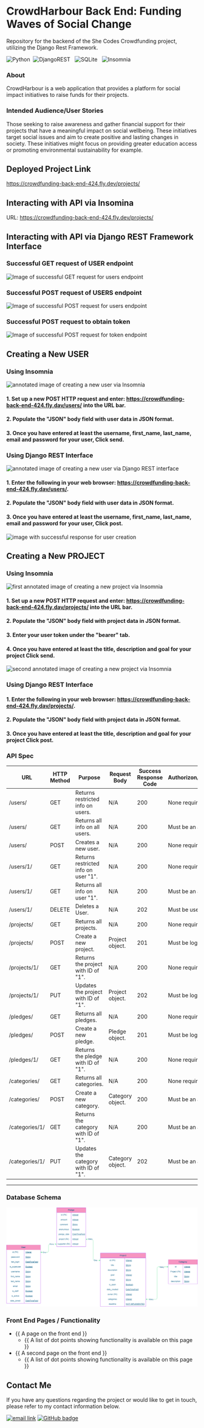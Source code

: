 # CrowdHarbour Back End: Funding Waves of Social Change

Repository for the backend of the She Codes Crowdfunding project, utilizing the Django Rest Framework.

![Python](https://img.shields.io/badge/python-3670A0?style=for-the-badge&logo=python&logoColor=ffdd54)&nbsp; ![DjangoREST](https://img.shields.io/badge/DJANGO-REST-ff1709?style=for-the-badge&logo=django&logoColor=white&color=ff1709&labelColor=gray) &nbsp; ![SQLite](https://img.shields.io/badge/sqlite-%2307405e.svg?style=for-the-badge&logo=sqlite&logoColor=white) &nbsp; ![Insomnia](https://img.shields.io/badge/Insomnia-black?style=for-the-badge&logo=insomnia&logoColor=5849BE)

### About

CrowdHarbour is a web application that provides a platform for social impact initiatives to raise funds for their projects.

### Intended Audience/User Stories

Those seeking to raise awareness and gather financial support for their projects that have a meaningful impact on social wellbeing.
These initiatives target social issues and aim to create positive and lasting changes in society.
These initiatives might focus on providing greater education access or promoting environmental sustainability for example.

## Deployed Project Link

https://crowdfunding-back-end-424.fly.dev/projects/

## Interacting with API via Insomina

URL: https://crowdfunding-back-end-424.fly.dev/projects/

## Interacting with API via Django REST Framework Interface

### Successful GET request of USER endpoint

![Image of successful GET request for users endpoint](https://github.com/blakerach1/crowdfunding_back_end/blob/main/imgs/CrowdHarbour_get_users.png?raw=true)

### Successful POST request of USERS endpoint

![Image of successful POST request for users endpoint](https://github.com/blakerach1/crowdfunding_back_end/blob/main/imgs/CrowdHarbour_post_users.png?raw=true)

### Successful POST request to obtain token

![Image of successful POST request for token endpoint](https://github.com/blakerach1/crowdfunding_back_end/blob/main/imgs/CrowdHarbour_post_token.png?raw=true)

## Creating a New USER

### Using Insomnia

![annotated image of creating a new user via Insomnia](https://github.com/blakerach1/crowdfunding_back_end/blob/main/imgs/CrowdHarbour_Create_User_Insomnia.png?raw=true)

#### 1. Set up a new POST HTTP request and enter: https://crowdfunding-back-end-424.fly.dav/users/ into the URL bar.

#### 2. Populate the "JSON" body field with user data in JSON format.

#### 3. Once you have entered at least the username, first_name, last_name, email and password for your user, Click send.

### Using Django REST Interface

![annotated image of creating a new user via Django REST interface](https://github.com/blakerach1/crowdfunding_back_end/blob/main/imgs/CrowdHarbour_Create_User_API.png?raw=true)

#### 1. Enter the following in your web browser: https://crowdfunding-back-end-424.fly.dav/users/.

#### 2. Populate the "JSON" body field with user data in JSON format.

#### 3. Once you have entered at least the username, first_name, last_name, email and password for your user, Click post.

![image with successful response for user creation](https://github.com/blakerach1/crowdfunding_back_end/blob/main/imgs/CrowdHarbour_Create_User_API_1.png?raw=true)

## Creating a New PROJECT

### Using Insomnia

![first annotated image of creating a new project via Insomnia](https://github.com/blakerach1/crowdfunding_back_end/blob/main/imgs/CrowdHarbour_Create_Project1_Insomnia.png?raw=true)

#### 1. Set up a new POST HTTP request and enter: https://crowdfunding-back-end-424.fly.dav/projects/ into the URL bar.

#### 2. Populate the "JSON" body field with project data in JSON format.

#### 3. Enter your user token under the "bearer" tab.

#### 4. Once you have entered at least the title, description and goal for your project Click send.

![second annotated image of creating a new project via Insomnia](https://github.com/blakerach1/crowdfunding_back_end/blob/main/imgs/CrowdHarbour_Create_Project2_Insomnia.png?raw=true)

### Using Django REST Interface

#### 1. Enter the following in your web browser: https://crowdfunding-back-end-424.fly.dav/projects/.

#### 2. Populate the "JSON" body field with project data in JSON format.

#### 3. Once you have entered at least the title, description and goal for your project Click post.

### API Spec

| **URL**        | **HTTP Method** | **Purpose**                          | **Request Body** | **Success Response Code** | **Authorizon/Authentication** | **Implemented Yet** |
| -------------- | --------------- | ------------------------------------ | ---------------- | ------------------------- | ----------------------------- | ------------------- |
| /users/        | GET             | Returns restricted info on users.    | N/A              | 200                       | None required                 | Yes                 |
| /users/        | GET             | Returns all info on all users.       | N/A              | 200                       | Must be an admin user         | Yes                 |
| /users/        | POST            | Creates a new user.                  | N/A              | 200                       | None required                 | Yes                 |
| /users/1/      | GET             | Returns restricted info on user "1". | N/A              | 200                       | None required                 | Yes                 |
| /users/1/      | GET             | Returns all info on user "1".        | N/A              | 200                       | Must be an admin user         | Yes                 |
| /users/1/      | DELETE          | Deletes a User.                      | N/A              | 202                       | Must be user or admin user    | Yes                 |
| /projects/     | GET             | Returns all projects.                | N/A              | 200                       | None required                 | Yes                 |
| /projects/     | POST            | Create a new project.                | Project object.  | 201                       | Must be logged in             | Yes                 |
| /projects/1/   | GET             | Returns the project with ID of "1".  | N/A              | 200                       | None required                 | Yes                 |
| /projects/1/   | PUT             | Updates the project with ID of "1".  | Project object.  | 202                       | Must be logged in             | Yes                 |
| /pledges/      | GET             | Returns all pledges.                 | N/A              | 200                       | None required                 | Yes                 |
| /pledges/      | POST            | Create a new pledge.                 | Pledge object.   | 201                       | Must be logged in             | Yes                 |
| /pledges/1/    | GET             | Returns the pledge with ID of "1".   | N/A              | 200                       | None required                 | Yes                 |
| /categories/   | GET             | Returns all categories.              | N/A              | 200                       | None required                 | Yes                 |
| /categories/   | POST            | Create a new category.               | Category object. | 200                       | Must be an admin user         | Yes                 |
| /categories/1/ | GET             | Returns the category with ID of "1". | N/A              | 200                       | Must be an admin user         | Yes                 |
| /categories/1/ | PUT             | Updates the category with ID of "1". | Category object. | 202                       | Must be an admin user         | Yes                 |

---

### Database Schema

![image of database schema for the project](https://github.com/blakerach1/crowdfunding_back_end/blob/main/imgs/CrowdHarbour.drawio.png?raw=true)

### Front End Pages / Functionality

- {{ A page on the front end }}
  - {{ A list of dot points showing functionality is available on this page }}
- {{ A second page on the front end }}
  - {{ A list of dot points showing functionality is available on this page }}

## Contact Me

If you have any questions regarding the project or would like to get in touch, please refer to my contact information below.

<a href="mailto:blakerach1@gmail.com"><img alt="email link" src="https://img.shields.io/badge/EMAIL-%23ba03fc?style=for-the-badge" target="_blank" /></a>
<a href="https://github.com/blakerach1"><img alt="GitHub badge" src="https://img.shields.io/badge/github-%23121011.svg?style=for-the-badge&logo=github&logoColor=white" target="_blank" /></a>
